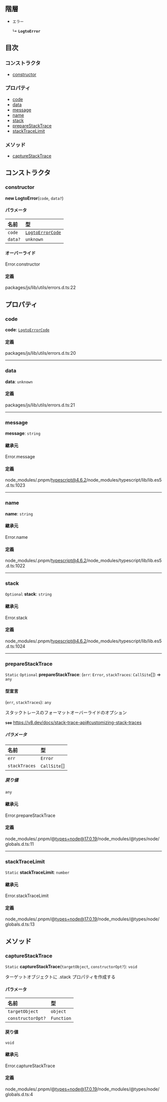 ## 階層

- `エラー`

  ↳ **`LogtoError`**

## 目次

### コンストラクタ

- [constructor](LogtoError.md#constructor)

### プロパティ

- [code](LogtoError.md#code)
- [data](LogtoError.md#data)
- [message](LogtoError.md#message)
- [name](LogtoError.md#name)
- [stack](LogtoError.md#stack)
- [prepareStackTrace](LogtoError.md#preparestacktrace)
- [stackTraceLimit](LogtoError.md#stacktracelimit)

### メソッド

- [captureStackTrace](LogtoError.md#capturestacktrace)

## コンストラクタ

### constructor

**new LogtoError**(`code`, `data?`)

#### パラメータ

| 名前    | 型                                           |
| :------ | :--------------------------------------------- |
| `code`  | [`LogtoErrorCode`](../types/LogtoErrorCode.md) |
| `data?` | `unknown`                                      |

#### オーバーライド

Error.constructor

#### 定義

packages/js/lib/utils/errors.d.ts:22

## プロパティ

### code

**code**: [`LogtoErrorCode`](../types/LogtoErrorCode.md)

#### 定義

packages/js/lib/utils/errors.d.ts:20

---

### data

**data**: `unknown`

#### 定義

packages/js/lib/utils/errors.d.ts:21

---

### message

**message**: `string`

#### 継承元

Error.message

#### 定義

node_modules/.pnpm/typescript@4.6.2/node_modules/typescript/lib/lib.es5.d.ts:1023

---

### name

**name**: `string`

#### 継承元

Error.name

#### 定義

node_modules/.pnpm/typescript@4.6.2/node_modules/typescript/lib/lib.es5.d.ts:1022

---

### stack

`Optional` **stack**: `string`

#### 継承元

Error.stack

#### 定義

node_modules/.pnpm/typescript@4.6.2/node_modules/typescript/lib/lib.es5.d.ts:1024

---

### prepareStackTrace

`Static` `Optional` **prepareStackTrace**: (`err`: `Error`, `stackTraces`: `CallSite`[]) => `any`

#### 型宣言

(`err`, `stackTraces`): `any`

スタックトレースのフォーマットオーバーライドのオプション

**`see`** https://v8.dev/docs/stack-trace-api#customizing-stack-traces

##### パラメータ

| 名前          | 型         |
| :------------ | :----------- |
| `err`         | `Error`      |
| `stackTraces` | `CallSite`[] |

##### 戻り値

`any`

#### 継承元

Error.prepareStackTrace

#### 定義

node_modules/.pnpm/@types+node@17.0.19/node_modules/@types/node/globals.d.ts:11

---

### stackTraceLimit

`Static` **stackTraceLimit**: `number`

#### 継承元

Error.stackTraceLimit

#### 定義

node_modules/.pnpm/@types+node@17.0.19/node_modules/@types/node/globals.d.ts:13

## メソッド

### captureStackTrace

`Static` **captureStackTrace**(`targetObject`, `constructorOpt?`): `void`

ターゲットオブジェクトに .stack プロパティを作成する

#### パラメータ

| 名前              | 型       |
| :---------------- | :--------- |
| `targetObject`    | `object`   |
| `constructorOpt?` | `Function` |

#### 戻り値

`void`

#### 継承元

Error.captureStackTrace

#### 定義

node_modules/.pnpm/@types+node@17.0.19/node_modules/@types/node/globals.d.ts:4